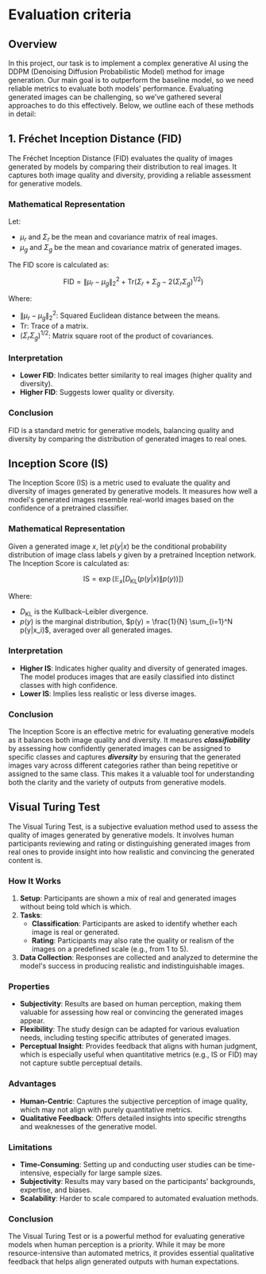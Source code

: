 # Evaluation criteria

## Overview

In this project, our task is to implement a complex generative AI using the DDPM (Denoising Diffusion Probabilistic Model) method for image generation. Our main goal is to outperform the baseline model, so we need reliable metrics to evaluate both models’ performance. Evaluating generated images can be challenging, so we’ve gathered several approaches to do this effectively. Below, we outline each of these methods in detail:

## 1. Fréchet Inception Distance (FID)

The Fréchet Inception Distance (FID) evaluates the quality of images generated by models by comparing their distribution to real images. It captures both image quality and diversity, providing a reliable assessment for generative models.

### Mathematical Representation

Let:

- $\mu_r$ and $\Sigma_r$ be the mean and covariance matrix of real images.
- $\mu_g$ and $\Sigma_g$ be the mean and covariance matrix of generated images.

The FID score is calculated as:

$$
\text{FID} = \|\mu_r - \mu_g\|^2_2 + \text{Tr}(\Sigma_r + \Sigma_g - 2(\Sigma_r \Sigma_g)^{1/2})
$$

Where:

- $\|\mu_r - \mu_g\|^2_2$: Squared Euclidean distance between the means.
- $\text{Tr}$: Trace of a matrix.
- $(\Sigma_r \Sigma_g)^{1/2}$: Matrix square root of the product of covariances.

### Interpretation

- **Lower FID**: Indicates better similarity to real images (higher quality and diversity).
- **Higher FID**: Suggests lower quality or diversity.

### Conclusion

FID is a standard metric for generative models, balancing quality and diversity by comparing the distribution of generated images to real ones.

## Inception Score (IS)

The Inception Score (IS) is a metric used to evaluate the quality and diversity of images generated by generative models. It measures how well a model's generated images resemble real-world images based on the confidence of a pretrained classifier.

### Mathematical Representation

Given a generated image $x$, let $p(y|x)$ be the conditional probability distribution of image class labels $y$ given by a pretrained Inception network. The Inception Score is calculated as:

$$
\text{IS} = \exp \left( \mathbb{E}_x \left[ D_{\text{KL}}(p(y|x) \| p(y)) \right] \right)
$$

Where:

- $D_{\text{KL}}$ is the Kullback–Leibler divergence.
- $p(y)$ is the marginal distribution, $p(y) = \frac{1}{N} \sum_{i=1}^N p(y|x_i)$, averaged over all generated images.

### Interpretation

- **Higher IS**: Indicates higher quality and diversity of generated images. The model produces images that are easily classified into distinct classes with high confidence.
- **Lower IS**: Implies less realistic or less diverse images.

### Conclusion

The Inception Score is an effective metric for evaluating generative models as it balances both image quality and diversity. It measures **_classifiability_** by assessing how confidently generated images can be assigned to specific classes and captures **_diversity_** by ensuring that the generated images vary across different categories rather than being repetitive or assigned to the same class. This makes it a valuable tool for understanding both the clarity and the variety of outputs from generative models.

## Visual Turing Test

The Visual Turing Test, is a subjective evaluation method used to assess the quality of images generated by generative models. It involves human participants reviewing and rating or distinguishing generated images from real ones to provide insight into how realistic and convincing the generated content is.

### How It Works

1. **Setup**: Participants are shown a mix of real and generated images without being told which is which.
2. **Tasks**:
   - **Classification**: Participants are asked to identify whether each image is real or generated.
   - **Rating**: Participants may also rate the quality or realism of the images on a predefined scale (e.g., from 1 to 5).
3. **Data Collection**: Responses are collected and analyzed to determine the model's success in producing realistic and indistinguishable images.

### Properties

- **Subjectivity**: Results are based on human perception, making them valuable for assessing how real or convincing the generated images appear.
- **Flexibility**: The study design can be adapted for various evaluation needs, including testing specific attributes of generated images.
- **Perceptual Insight**: Provides feedback that aligns with human judgment, which is especially useful when quantitative metrics (e.g., IS or FID) may not capture subtle perceptual details.

### Advantages

- **Human-Centric**: Captures the subjective perception of image quality, which may not align with purely quantitative metrics.
- **Qualitative Feedback**: Offers detailed insights into specific strengths and weaknesses of the generative model.

### Limitations

- **Time-Consuming**: Setting up and conducting user studies can be time-intensive, especially for large sample sizes.
- **Subjectivity**: Results may vary based on the participants' backgrounds, expertise, and biases.
- **Scalability**: Harder to scale compared to automated evaluation methods.

### Conclusion

The Visual Turing Test or is a powerful method for evaluating generative models when human perception is a priority. While it may be more resource-intensive than automated metrics, it provides essential qualitative feedback that helps align generated outputs with human expectations.
